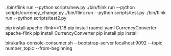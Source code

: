 ./bin/flink run --python scripts/new.py
./bin/flink run --python scripts/currency_change.py
./bin/flink run --python scripts/test.py
./bin/flink run --python scripts/test2.py

pip install apache-flink==1.18
pip install ruamel.yaml CurrencyConverter apache-flink
pip install CurrencyConverter
pip install
pip install


bin/kafka-console-consumer.sh --bootstrap-server localhost:9092 --topic number_topic --from-beginning
